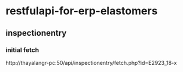 # restfulapi-for-erp-elastomers

## inspectionentry

### initial fetch

http://thayalangr-pc:50/api/inspectionentry/fetch.php?id=E2923_18-x
